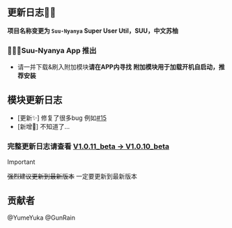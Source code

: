 ## 更新日志🎉🎉

**项目名称变更为 `Suu-Nyanya` Super User Util，SUU，中文苏柚**
### 🍥🍥🍥Suu-Nyanya App 推出
* 请一并下载&刷入附加模块**请在APP内寻找**
**附加模块用于加载开机自启动，推荐安装**

## 模块更新日志
* [更新✨] 修复了很多bug  例如[#15](https://github.com/YumeYuka/Suu-Nyanya/issues/15)
* [新增🍥] 不知道了...

### 完整更新日志请查看 [V1.0.11_beta -> V1.0.10_beta](https://github.com/YumeYuka/Suu-Nyanya/commits/master/)  

> [!IMPORTANT]
> ~~强烈建议更新到最新版本~~
> 一定要更新到最新版本


## 贡献者
@YumeYuka
@GunRain